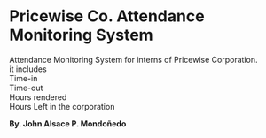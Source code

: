 <h1>Pricewise Co. Attendance Monitoring System</h1>
Attendance Monitoring System for interns of Pricewise Corporation.
<br>it includes
  <br>Time-in
  <br>Time-out
  <br>Hours rendered
  <br>Hours Left in the corporation
 
<B >By. John Alsace P. Mondoñedo</B>
